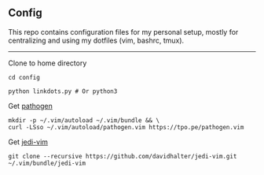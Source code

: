 Config
------

This repo contains configuration files for my personal setup, mostly for
centralizing and using my dotfiles (vim, bashrc, tmux).


------

Clone to home directory

```
cd config

python linkdots.py # Or python3
```

Get [pathogen](https://github.com/tpope/vim-pathogen)

```
mkdir -p ~/.vim/autoload ~/.vim/bundle && \
curl -LSso ~/.vim/autoload/pathogen.vim https://tpo.pe/pathogen.vim
```

Get [jedi-vim](https://github.com/davidhalter/jedi-vim)

```
git clone --recursive https://github.com/davidhalter/jedi-vim.git ~/.vim/bundle/jedi-vim
```
